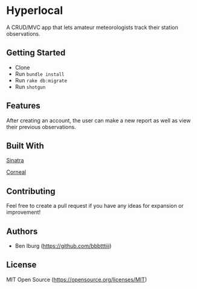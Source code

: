 # Hyperlocal
A CRUD/MVC app that lets amateur meteorologists track their station observations.

## Getting Started

- Clone
- Run `bundle install`
- Run `rake db:migrate`
- Run `shotgun`

## Features

After creating an account, the user can make a new report as well as view their previous observations.

## Built With

[Sinatra](http://sinatrarb.com)

[Corneal](https://github.com/thebrianemory/corneal)

## Contributing

Feel free to create a pull request if you have any ideas for expansion or improvement!

## Authors

- Ben Iburg (https://github.com/bbbtttiii)

## License

MIT Open Source (https://opensource.org/licenses/MIT)
